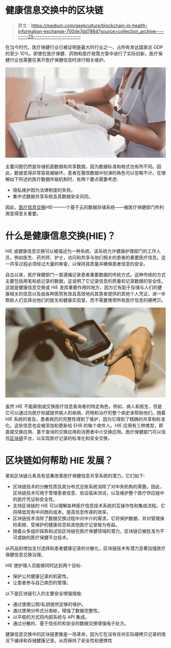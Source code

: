 # 健康信息交换中的区块链

> 原文：<https://medium.com/geekculture/blockchain-in-health-information-exchange-700de7dd7884?source=collection_archive---------25----------------------->

在当今时代，医疗保健行业已被证明是最大的行业之一，占所有发达国家总 GDP 的至少 10%。即使在医疗保健、药物和医疗政策方案中进行了实际创新，医疗保健行业也需要在离开医疗保健信息时进行相关维护。

![](img/cc6bfad530614e651382f76ae672d8ab.png)

主要问题仍然是存储机密数据和共享数据，因为数据标准和格式也有所不同。因此，数据变得非常容易被破坏。患者在篡改数据中扮演的角色可以忽略不计。在理解如下所述的医疗数据传输机制时，有两个要点需要考虑:

*   隐私维护因为法律制度的失败。
*   集中式数据共享系统及其数据安全风险。

因此，[医疗信息交换](https://www.leewayhertz.com/blockchain-health-information-exchange/)HIE——一个基于云的数据存储系统——被医疗保健部门所利用变得至关重要。

# 什么是健康信息交换(HIE)？

HIE 或健康信息交换可以被描述为一种系统，该系统允许健康护理部门的工作人员，例如医生、药剂师、护士，访问和共享与他们相关的患者的重要医疗信息。这一共享过程必须经过大量的审查，以保持其质量并确保患者信息的安全。

自古以来，医疗保健部门一直遵循记录患者重要数据的传统方式。这种传统的方式主要包括用笔和纸记录的数据，这说明了它记录信息的质量和记录数据的安全性。这就是健康信息交换或 HIE 发挥重要作用的地方，因为它有助于存储与人们的健康相关的信息以及由各种医院有效且高效地向其患者提供的其他个人凭证，进一步帮助人们去拜访他们的医生和健康实验室，而不需要携带所有医疗信息的硬拷贝。

![](img/5aac8878183a2d375b1e119e710aa3b1.png)

虽然 HIE 不能颠倒或交换医疗信息查询者的特定角色，例如，病人和医生，但是它可以通过向医疗权威提供病人的疾病、药物和治疗的整个病史来帮助他们。随着 HIE 系统的普及，患者病历的完整性得到了维护，因为它得到了精确的共享和标准化。这些信息也会被添加和更新给 EHR 的每个收件人。HIE 应用有三种类型，即直接交换应用、基于查询的交换应用和消费者中介交换应用。医疗保健部门可以信任[区块链](https://www.leewayhertz.com/what-is-blockchain/)平台，以实现医疗记录的标准化和安全交换。

# 区块链如何帮助 HIE 发展？

某些区块链元素具有显著改善医疗保健信息共享系统的潜力。它们如下:

*   区块链技术的分散性质及其分布式总账系统消除了对中央机构的需要。因此，区块链技术可用于管理患者信息、验证临床测试，以及维护整个医疗供应链中的医疗凭证和安全性。
*   支持区块链的 HIE 可以理解各种医疗信息技术系统的互操作性和集成流程。它将降低现有中间商的成本，提高信息传递的效率。
*   区块链技术消除了数据交换过程中对中介的需求。它将保护数据，并对管理保险索赔、受保护的健康信息和其他医疗记录极为有益。
*   随着众多组织探索和试验区块链在医疗保健领域的潜力，区块链已被批准为不可或缺的医疗保健平台技术。

从药品到增加支付选择和患者健康记录的分散化，区块链技术有潜力显著加强医疗保健信息交换治理。

HIE 使护理人员能够同时达到两个目标-

*   保护公共健康记录的机密性。
*   让患者参与自己病历的管理。

以下是区块链引入的主要安全增强措施:

*   通过使用公钥/私钥提供足够的保护。
*   通过使用分布式分类帐，增强了数据完整性。
*   以平稳的方式将内部系统与 API 集成。
*   通过分散的、基于信任的和安全的数据交换增强电子处方。

健康信息交换中的区块链更像是一场革命，因为它在没有任何实际硬拷贝记录的情况下编译和存储健康记录，从而保持了安全性和便携性